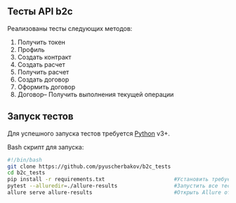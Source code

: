 ## Тесты API b2c 

Реализованы тесты следующих методов:

1) Получить токен
2) Профиль
3) Создать контракт
4) Создать расчет
5) Получить расчет
6) Создать договор
7) Оформить договор
8) Договор– Получить выполнения текущей операции

## Запуск тестов

Для успешного запуска тестов требуется  [Python](https://www.python.org/) v3+.

Bash скрипт для запуска:
```sh
#!/bin/bash
git clone https://github.com/pyuscherbakov/b2c_tests 
cd b2c_tests                                         
pip install -r requirements.txt                      #Установить требуемые плагины python
pytest --alluredir=./allure-results                  #Запустить все тесты и сформировать Allure отчет
allure serve allure-results                          #Открыть Allure отчет
```
